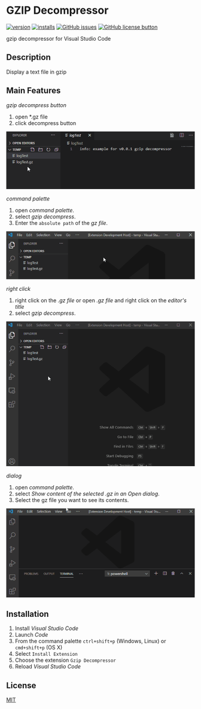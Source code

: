 # GZIP Decompressor

[![version](https://img.shields.io/vscode-marketplace/v/hyunkyunmoon.gzipdecompressor.svg)](https://marketplace.visualstudio.com/items?itemName=hyunkyunmoon.gzipdecompressor)
[![installs](https://img.shields.io/vscode-marketplace/d/hyunkyunmoon.gzipdecompressor.svg)](https://marketplace.visualstudio.com/items?itemName=hyunkyunmoon.gzipdecompressor)
[![GitHub issues](https://img.shields.io/github/issues/hyeongyun0916/GZIP_Decompressor.svg)](https://github.com/hyeongyun0916/GZIP_Decompressor/issues)
[![GitHub license button](https://img.shields.io/github/license/hyeongyun0916/GZIP_Decompressor.svg)](https://github.com/hyeongyun0916/GZIP_Decompressor/blob/master/LICENSE)

gzip decompressor for Visual Studio Code

## Description

Display a text file in gzip

## Main Features

*gzip decompress button*

1. open *.gz file
2. click decompress button
   
![Title Button](images/title-button.gif)

*command palette*

1. open *command palette*.
2. select *gzip decompress*.
3. Enter the `absolute path` of the *gz file*.

![Command Palette](images/command-palette.gif)

*right click*

1. right click on the *.gz file* or open *.gz file* and right click on the *editor's title*
2. select *gzip decompress*.

![Right Click](images/right-click.gif)

*dialog*

1. open *command palette*.
2. select *Show content of the selected .gz in an Open dialog*.
3. Select the gz file you want to see its contents.

![Dialog](images/open-dialog.gif)

## Installation

1. Install *Visual Studio Code*
2. Launch *Code*
3. From the command palette `ctrl+shift+p` (Windows, Linux) or `cmd+shift+p` (OS X)
4. Select `Install Extension`
5. Choose the extension `Gzip Decompressor`
6. Reload *Visual Studio Code*

## License

[MIT](LICENSE)
